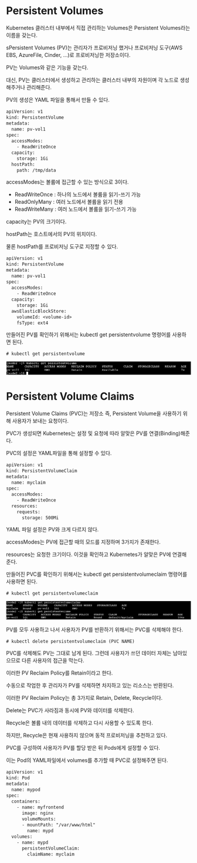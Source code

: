 # Persistent Volumes

Kubernetes 클러스터 내부에서 직접 관리하는 Volumes은 Persistent Volumes라는 이름을 갖는다.

sPersistent Volumes (PV)는 관리자가 프로비저닝 했거나 프로비저닝 도구(AWS EBS, AzureFile, Cinder, ...)로 프로비저닝한 저장소이다.

PV는 Volumes와 같은 기능을 갖는다. 

대신, PV는 클러스터에서 생성하고 관리하는 클러스터 내부의 자원이며 각 노드로 생성해주거나 관리해준다.

PV의 생성은 YAML 파일을 통해서 만들 수 있다.

```
apiVersion: v1
kind: PersistentVolume
metadata:
  name: pv-vol1
spec:
  accessModes:
    - ReadWriteOnce
  capacity:
    storage: 1Gi
  hostPath:
    path: /tmp/data
```

accessModes는 볼륨에 접근할 수 있는 방식으로 3이다.

  - ReadWriteOnce : 하나의 노드에서 볼륨을 읽기-쓰기 가능
  - ReadOnlyMany : 여러 노드에서 볼륨을 읽기 전용
  - ReadWriteMany : 여러 노드에서 볼륨을 읽기-쓰기 가능

capacity는 PV의 크기이다.

hostPath는 호스트에서의 PV의 위치이다. 

물론 hostPath를 프로비저닝 도구로 지정할 수 있다.

```
apiVersion: v1
kind: PersistentVolume
metadata:
  name: pv-vol1
spec:
  accessModes:
    - ReadWriteOnce
  capacity:
    storage: 1Gi
  awsElasticBlockStore:
    volumeId: <volume-id>
    fsType: ext4
```

만들어진 PV를 확인하기 위해서는 kubectl get persistentvolume 명령어를 사용하면 된다.

```
# kubectl get persistentvolume
```

![image1](https://github.com/kjo26619/Certificated-Kubernetes-Administrator/blob/main/Chapter5/Image/pv1.PNG)

# Persistent Volume Claims

Persistent Volume Claims (PVC)는 저장소 즉, Persistent Volume을 사용하기 위해 사용자가 보내는 요청이다.

PVC가 생성되면 Kubernetes는 설정 및 요청에 따라 알맞은 PV를 연결(Binding)해준다.

PVC의 설정은 YAML파일을 통해 설정할 수 있다.

```
apiVersion: v1
kind: PersistentVolumeClaim
metadata:
  name: myclaim
spec:
  accessModes:
    - ReadWriteOnce
  resources:
    requests:
      storage: 500Mi
```

YAML 파일 설정은 PV와 크게 다르지 않다.

accessModes는 PV에 접근할 때의 모드를 지정하며 3가지가 존재한다.

resources는 요청한 크기이다. 이것을 확인하고 Kubernetes가 알맞은 PV에 연결해준다.

만들어진 PVC를 확인하기 위해서는 kubectl get persistentvolumeclaim 명령어를 사용하면 된다.

```
# kubectl get persistentvolumeclaim
```

![image2](https://github.com/kjo26619/Certificated-Kubernetes-Administrator/blob/main/Chapter5/Image/pv2.PNG)

PV를 모두 사용하고 나서 사용자가 PV를 반환하기 위해서는 PVC를 삭제해야 한다.

```
# kubectl delete persistentvolumeclaim (PVC NAME)
```

PVC를 삭제해도 PV는 그대로 남게 된다. 그런데 사용자가 쓰던 데이터 자체는 남아있으므로 다른 사용자의 접근을 막는다.

이러한 PV Reclaim Policy를 Retain이라고 한다.

수동으로 작업한 후 관리자가 PV를 삭제하면 차지하고 있는 리소스는 반환된다.

이러한 PV Reclaim Policy는 총 3가지로 Retain, Delete, Recycle이다.

Delete는 PVC가 사라짐과 동시에 PV와 데이터를 삭제한다.

Recycle은 볼륨 내의 데이터를 삭제하고 다시 사용할 수 있도록 한다.

하지만, Recycle은 현재 사용하지 않으며 동적 프로비저닝을 추천하고 있다.

PVC를 구성하여 사용자가 PV를 할당 받은 뒤 Pods에게 설정할 수 있다.

이는 Pod의 YAML파일에서 volumes를 추가할 때 PVC로 설정해주면 된다.

```
apiVersion: v1
kind: Pod
metadata:
  name: mypod
spec:
  containers:
    - name: myfrontend
      image: nginx
      volumeMounts:
      - mountPath: "/var/www/html"
        name: mypd
  volumes:
    - name: mypd
      persistentVolumeClaim:
        claimName: myclaim
```
